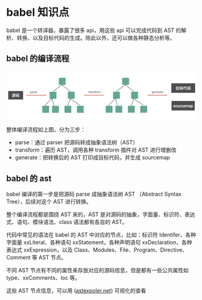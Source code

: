 # babel 知识点

babel 是一个转译器，暴露了很多 api，用这些 api 可以完成代码到 AST 的解析、转换、以及目标代码的生成。除此以外，还可以做各种静态分析等。



## babel 的编译流程

![](./imgs/img1.png)

整体编译流程如上图，分为三步：

- parse：通过 parser 把源码转成抽象语法树（AST）
- transform：遍历 AST，调用各种 transform 插件对 AST 进行增删改
- generate：把转换后的 AST 打印成目标代码，并生成 sourcemap



## babel 的 ast

babel 编译的第一步是把源码 parse 成抽象语法树 AST （Abstract Syntax Tree），后续对这个 AST 进行转换。

整个编译流程都是围绕 AST 来的，AST 是对源码的抽象，字面量、标识符、表达式、语句、模块语法、class 语法都有各自的 AST。

代码中常见的语法在 babel 的 AST 中对应的节点，比如：标识符 Identifer、各种字面量 xxLiteral、各种语句 xxStatement，各种声明语句 xxDeclaration，各种表达式 xxExpression，以及 Class、Modules、File、Program、Directive、Comment 等 AST 节点。

不同 AST 节点有不同的属性来存放对应的源码信息，但是都有一些公共属性如 type、xxComments、loc 等。

这些 AST 节点信息，可以用 ([astexpoler.net](https://astexplorer.net)) 可视化的查看
